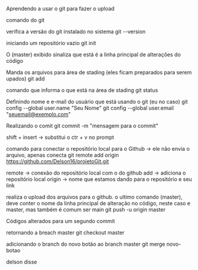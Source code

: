 Aprendendo a usar o git para fazer o upload

comando do git

verifica a versão do git instalado no sistema
git --version 

iniciando um repositório vazio
git init

O (master) exibido sinaliza que está é a linha principal de alterações do código 

Manda os arquivos para área de stading (eles ficam preparados para serem upados)
git add

comando que informa o que está na área de stading
git status

Definindo nome e e-mail do usuário que está usando o git (eu no caso)
git config --global user.name "Seu Nome"
git config --global user.email "seuemail@exemplo.com"

Realizando o comit
git commit -m "mensagem para o commit"

shift +  insert -> substitui o ctr + v no prompt

comando para conectar o repositório local para o Github -> ele não envia o arquivo, apenas conecta
git remote add origin https://github.com/Delson16/projetoGit.git

remote -> conexão do repositório local com o do github
add -> adiciona o repositório local
origin -> nome que estamos dando para o repositório e seu link

realiza o upload dos arquivos para o github. o ultimo comando (master), deve conter o nome da linha principal de alteração no código, neste caso e master, mas também é comum ser main
git push -u origin master 

Códigos alterados para um segundo commit

retornando a breach master
git  checkout master 

adicionando o branch do novo botão ao branch master
git merge novo-botao

delson disse 








